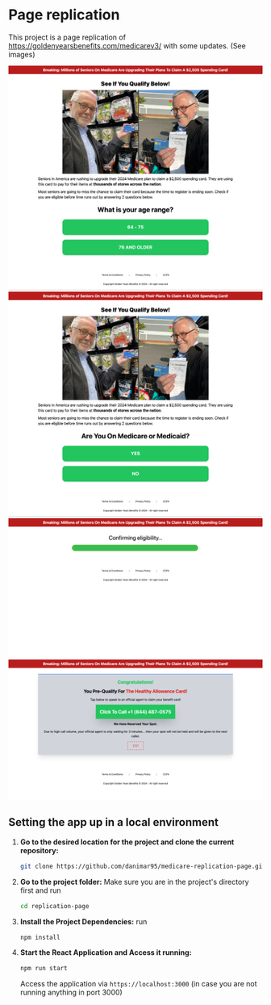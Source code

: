 # Page replication

This project is a page replication of https://goldenyearsbenefits.com/medicarev3/ with some updates. (See images)

![Alt text](<./src/assets/Screenshot 2024-04-19 at 23-00-22 Golden Years Benefits.png>) ![Alt text](<./src/assets/Screenshot 2024-04-19 at 23-00-32 Golden Years Benefits.png>) ![Alt text](<./src/assets/Screenshot 2024-04-19 at 23-00-41 Golden Years Benefits.png>) ![Alt text](<./src/assets/Screenshot 2024-04-19 at 23-00-46 Golden Years Benefits.png>)


## Setting the app up in a local environment

1. **Go to the desired location for the project and clone the current repository:**

    ```bash
    git clone https://github.com/danimar95/medicare-replication-page.git
    ```
2. **Go to the project folder:**
    Make sure you are in the project's directory first and run
    ```bash
    cd replication-page
    ```
3. **Install the Project Dependencies:**
    run
    ```bash
    npm install
    ```
4. **Start the React Application and Access it running:**
     ```bash
     npm run start 
    ```
    
    Access the application via `https://localhost:3000` (in case you are not running anything in port 3000)
